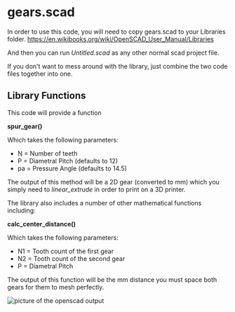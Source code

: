 # gears.scad

In order to use this code, you will need to copy gears.scad to your Libraries folder.
https://en.wikibooks.org/wiki/OpenSCAD_User_Manual/Libraries

And then you can run *Untitled.scad* as any other normal scad project file.

If you don't want to mess around with the library, just combine the two code files together into one.

## Library Functions

This code will provide a function

**spur_gear()**

Which takes the following parameters:
- N = Number of teeth
- P = Diametral Pitch (defaults to 12)
- pa = Pressure Angle (defaults to 14.5)

The output of this method will be a 2D gear (converted to mm) which you simply need to *linear_extrude* in order to print on a 3D printer.

The library also includes a number of other mathematical functions including:

**calc_center_distance()**

Which takes the following parameters:
- N1 = Tooth count of the first gear
- N2 = Tooth count of the second gear
- P = Diametral Pitch

The output of this function will be the mm distance you must space both gears for them to mesh perfectly.


![picture of the openscad output](https://i.imgur.com/W8r2YJl.png "A gear generated with this script")